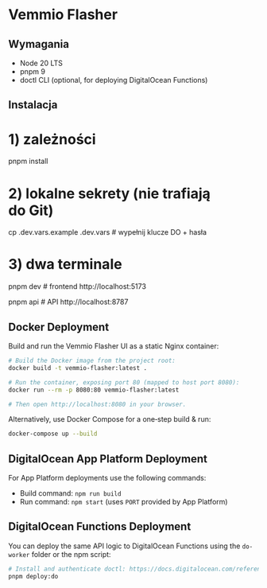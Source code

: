 # Vemmio Flasher

## Wymagania
* Node 20 LTS
* pnpm 9
* doctl CLI (optional, for deploying DigitalOcean Functions)

## Instalacja

# 1) zależności
pnpm install

# 2) lokalne sekrety (nie trafiają do Git)
cp .dev.vars.example .dev.vars       # wypełnij klucze DO + hasła

# 3) dwa terminale
pnpm dev                             # frontend  http://localhost:5173

pnpm api                             # API       http://localhost:8787

## Docker Deployment

Build and run the Vemmio Flasher UI as a static Nginx container:

```bash
# Build the Docker image from the project root:
docker build -t vemmio-flasher:latest .

# Run the container, exposing port 80 (mapped to host port 8080):
docker run --rm -p 8080:80 vemmio-flasher:latest

# Then open http://localhost:8080 in your browser.
```

Alternatively, use Docker Compose for a one‑step build & run:

```bash
docker-compose up --build
```

## DigitalOcean App Platform Deployment

For App Platform deployments use the following commands:

* Build command: `npm run build`
* Run command: `npm start` (uses `PORT` provided by App Platform)

## DigitalOcean Functions Deployment

You can deploy the same API logic to DigitalOcean Functions using the `do-worker` folder or the npm script:

```bash
# Install and authenticate doctl: https://docs.digitalocean.com/reference/doctl/
pnpm deploy:do
```
